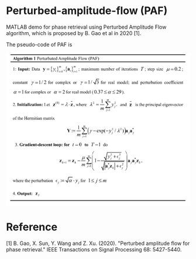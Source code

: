 # Perturbed-amplitude-flow (PAF)
MATLAB demo for phase retrieval using Perturbed Amplitude Flow algorithm, which is proposed by B. Gao et al in 2020 [1].

The pseudo-code of PAF is

<img src="https://github.com/Ford666/Perturbed-amplitude-flow/blob/main/images/PAF.png" width="800px">



# Reference
[1] B. Gao, X. Sun, Y. Wang and Z. Xu. (2020). "Perturbed amplitude flow for phase retrieval." IEEE Transactions on Signal Processing 68: 5427-5440.




